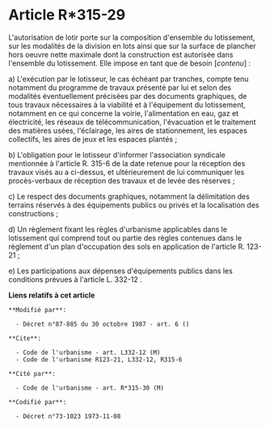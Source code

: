 # Article R*315-29

L'autorisation de lotir porte sur la composition d'ensemble du lotissement, sur les modalités de la division en lots ainsi
que sur la surface de plancher hors oeuvre nette maximale dont la construction est autorisée dans l'ensemble du lotissement.
Elle impose en tant que de besoin [*contenu*] :

a) L'exécution par le lotisseur, le cas échéant par tranches, compte tenu notamment du programme de travaux présenté par lui
et selon des modalités éventuellement précisées par des documents graphiques, de tous travaux nécessaires à la viabilité et à
l'équipement du lotissement, notamment en ce qui concerne la voirie, l'alimentation en eau, gaz et électricité, les réseaux
de télécommunication, l'évacuation et le traitement des matières usées, l'éclairage, les aires de stationnement, les espaces
collectifs, les aires de jeux et les espaces plantés ;

b) L'obligation pour le lotisseur d'informer l'association syndicale mentionnée à l'article R. 315-6 de la date retenue pour
la réception des travaux visés au a ci-dessus, et ultérieurement de lui communiquer les procès-verbaux de réception des
travaux et de levée des réserves ;

c) Le respect des documents graphiques, notamment la délimitation des terrains réservés à des équipements publics ou privés
et la localisation des constructions ;

d) Un règlement fixant les règles d'urbanisme applicables dans le lotissement qui comprend tout ou partie des règles
contenues dans le règlement d'un plan d'occupation des sols en application de l'article R. 123-21 ;

e) Les participations aux dépenses d'équipements publics dans les conditions prévues à l'article L. 332-12 .

**Liens relatifs à cet article**

	**Modifié par**:

	  - Décret n°87-885 du 30 octobre 1987 - art. 6 ()

	**Cite**:

	  - Code de l'urbanisme - art. L332-12 (M)
	  - Code de l'urbanisme R123-21, L332-12, R315-6

	**Cité par**:

	  - Code de l'urbanisme - art. R*315-30 (M)

	**Codifié par**:

	  - Décret n°73-1023 1973-11-08
